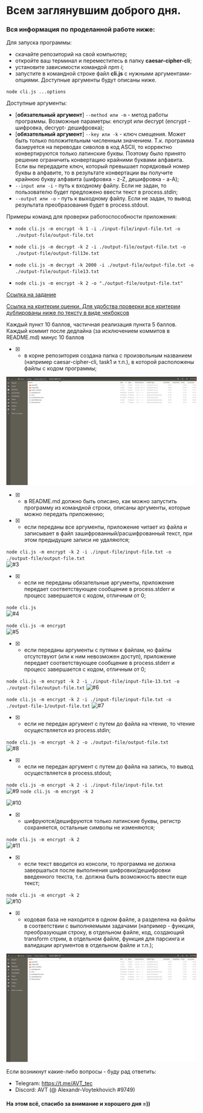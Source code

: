 # Всем заглянувшим доброго дня. 

### Вся информация по проделанной работе ниже:

Для запуска программы:
- скачайте репозиторий на свой компьютер;
- откройте ваш терминал и переместитесь в папку **caesar-cipher-cli**;
- установите зависимости командой *npm i*;
- запустите в командной строке файл **cli.js** c нужными аргументами-опциями. Доступные аргументы будут описаны ниже.
```
node cli.js ...options 
```  

Доступные аргументы:
- [**обязательный аргумент**] ```--method или -m``` - метод работы программы. Возможные параметры: encrypt или decrypt (encrypt - шифровка, decrypt- дешифровка);
- [**обязательный аргумент**] ```--key или -k``` - ключ смещения. Может быть только положительным численным значением. Т.к. программа базируется на переводах сиволов в код ASCII, то корректно конвертируются только латинские буквы. Поэтому было принято решение ограничить конвертацию крайними буквами алфавита. Если вы передадите ключ, который превышает порядковый номер буквы в алфавите, то в результате конвертации вы получите крайнюю букву алфавита (шифровка - z-Z, дешифровка - a-A);
- ```--input или -i``` - путь к входному файлу. Если не задан, то пользователю будет предложено ввести текст в process.stdin;
- ```--output или -o``` - путь к выходному файлу. Если не задан, то вывод результата преобразования будет в process.stdout.

Примеры команд для проверки работоспособности приложения:  
- ```node cli.js -m encrypt -k 1 -i ./input-file/input-file.txt -o ./output-file/output-file.txt```  

- ```node cli.js -m decrypt -k 2 -i ./output-file/output-file.txt -o ./output-file/output-fil13e.txt```  

- ```node cli.js -m decrypt -k 2000 -i ./output-file/output-file.txt -o ./output-file/output-file13.txt```  

- ```node cli.js -m encrypt -k 2 -o "./output-file/output-file.txt"```  

[Ссылка на задание](https://github.com/rolling-scopes-school/nodejs-course-template/blob/master/TASKS.md#task-1-caesar-cipher-cli-tool)  

[Ссылка на критерии оценки. Для удобства проверки все критерии дублированы ниже по тексту в виде чекбоксов](https://github.com/rolling-scopes-school/nodejs-course-template/blob/master/CROSSCHECK.md)  

Каждый пункт 10 баллов, частичная реализация пункта 5 баллов. Каждый коммит после дедлайна (за исключением коммитов в README.md) минус 10 баллов

- [x] - в корне репозитория создана папка с произвольным названием (например caesar-cipher-cli, task1 и т.п.), в которой расположены файлы с кодом программы;
  
![#1](https://github.com/Alexandr-Voytekhovich/Caesar-cipher-CLI/blob/master/screenshots/1.png)  
- [x] - в README.md должно быть описано, как можно запустить программу из командной строки, описаны аргументы, которые можно передать приложению;
- [x] - если переданы все аргументы, приложение читает из файла и записывает в файл зашифрованный/расшифрованный текст, при этом предыдущие записи не удаляются;  
  
```node cli.js -m encrypt -k 2 -i ./input-file/input-file.txt -o ./output-file/output-file.txt```  
![#3](https://github.com/Alexandr-Voytekhovich/Caesar-cipher-CLI/blob/master/screenshots/3.png)
- [x] - если не переданы обязательные аргументы, приложение передает соответствующее сообщение в process.stderr и прoцесс завершается с кодом, отличным от 0;  
  
```node cli.js```  
![#4](https://github.com/Alexandr-Voytekhovich/Caesar-cipher-CLI/blob/master/screenshots/4.png)  
  
```node cli.js -m encrypt```  
![#5](https://github.com/Alexandr-Voytekhovich/Caesar-cipher-CLI/blob/master/screenshots/5.png)
- [x] - если переданы аргументы с путями к файлам, но файлы отсутствуют (или к ним невозможен доступ), приложение передает соответствующее сообщение в process.stderr и прoцесс завершается с кодом, отличным от 0;  
  
```node cli.js -m encrypt -k 2 -i ./input-file/input-file-13.txt -o ./output-file/output-file.txt```
![#6](https://github.com/Alexandr-Voytekhovich/Caesar-cipher-CLI/blob/master/screenshots/6.png)  
  
```node cli.js -m encrypt -k 2 -i ./input-file/input-file.txt -o ./output-file-1/output-file.txt```
![#7](https://github.com/Alexandr-Voytekhovich/Caesar-cipher-CLI/blob/master/screenshots/7.png) 
- [x] - если не передан аргумент с путем до файла на чтение, то чтение осуществляется из process.stdin;  
  
```node cli.js -m encrypt -k 2 -o ./output-file/output-file.txt```  
![#8](https://github.com/Alexandr-Voytekhovich/Caesar-cipher-CLI/blob/master/screenshots/8.png)
- [x] - если не передан аргумент с путем до файла на запись, то вывод осуществляется в process.stdout;  
  
```node cli.js -m encrypt -k 2 -i ./input-file/input-file.txt```  
![#9](https://github.com/Alexandr-Voytekhovich/Caesar-cipher-CLI/blob/master/screenshots/9.png)
```node cli.js -m encrypt -k 2```  
  
![#10](https://github.com/Alexandr-Voytekhovich/Caesar-cipher-CLI/blob/master/screenshots/10.png) 
- [x] - шифруются/дешифруются только латинские буквы, регистр сохраняется, остальные символы не изменяются;  
  
```node cli.js -m encrypt -k 2```  
![#11](https://github.com/Alexandr-Voytekhovich/Caesar-cipher-CLI/blob/master/screenshots/11.png) 
- [x] - если текст вводится из консоли, то программа не должна завершаться после выполнения шифровки/дешифровки введенного текста, т.е. должна быть возможность ввести еще текст;  
  
```node cli.js -m encrypt -k 2```  
![#10](https://github.com/Alexandr-Voytekhovich/Caesar-cipher-CLI/blob/master/screenshots/10.png) 
- [x] - кодовая база не находится в одном файле, а разделена на файлы в соответствии с выполняемыми задачами (например - функция, преобразующая строку, в отдельном файле, код, создающий transform стрим, в отдельном файле, функция для парсинга и валидации аргументов в отдельном файле и т.п.);  
  
![#1](https://github.com/Alexandr-Voytekhovich/Caesar-cipher-CLI/blob/master/screenshots/1.png)  
  
Если возникнут какие-либо вопросы - буду рад ответить: 
- Telegram: https://t.me/AVT_tec
- Discord: AVT (@ Alexandr-Voytekhovich #9749)  

#### На этом всё, спасибо за внимание и хорошего дня =))
